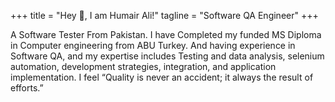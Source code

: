 +++
title = "Hey 👋, I am Humair Ali!"
tagline = "Software QA Engineer"
+++

A Software Tester From Pakistan. I have Completed my funded MS Diploma in Computer engineering from ABU Turkey. And having experience in Software QA, and my expertise includes Testing and data analysis, selenium automation, development strategies, integration, and application implementation. I feel “Quality is never an accident; it always the result of efforts.”
